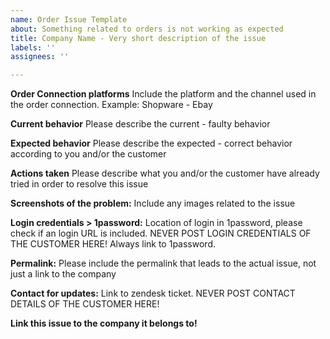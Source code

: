 ```yaml
---
name: Order Issue Template
about: Something related to orders is not working as expected
title: Company Name - Very short description of the issue
labels: ''
assignees: ''

---
```


**Order Connection platforms**
Include the platform and the channel used in the order connection.
Example: Shopware - Ebay

**Current behavior**
Please describe the current - faulty behavior

**Expected behavior**
Please describe the expected - correct behavior according to you and/or the customer

**Actions taken**
Please describe what you and/or the customer have already tried in order to resolve this issue 

**Screenshots of the problem:**
Include any images related to the issue

**Login credentials > 1password:**
Location of login in 1password, please check if an login URL is included.
NEVER POST LOGIN CREDENTIALS OF THE CUSTOMER HERE! Always link to 1password.

**Permalink:**
Please include the permalink that leads to the actual issue, not just a link to the company

**Contact for updates:**
Link to zendesk ticket.
NEVER POST CONTACT DETAILS OF THE CUSTOMER HERE! 

**Link this issue to the company it belongs to!**
